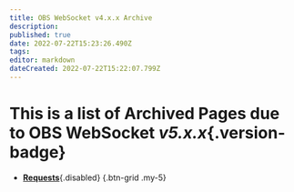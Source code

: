 ```yaml
---
title: OBS WebSocket v4.x.x Archive
description: 
published: true
date: 2022-07-22T15:23:26.490Z
tags: 
editor: markdown
dateCreated: 2022-07-22T15:22:07.799Z
---
```


# This is a list of Archived Pages due to OBS WebSocket *v5.x.x*{.version-badge}
- [**Requests**](){.disabled}
{.btn-grid .my-5}